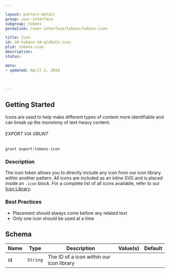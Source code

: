 ```yaml
---

layout: pattern-detail
group: user-interface
subgroup: tokens
permalink: /user-interface/tokens/tokens-icon

title: Icon
id: 10-tokens-10-globals-icon
plid: tokens-icon
description: 
status: 

meta:
- updated: April 2, 2019
  
  
  
---
```



## Getting Started

Icons are used to help make different types of content more identifiable and can break up the monotony of text-heavy content.

###### EXPORT VIA GRUNT

```
grunt export:tokens-icon
```


### Description

The icon token allows you to directly include any icon from our icon library within another pattern. All icons are included as an inline SVG and is placed inside an `.icon` block. For a complete list of all icons available, refer to our [Icon Library][tokens-icon].


### Best Practices

- Placement should always come before any related text
- Only one icon should be used at a time


## Schema


| Name    | Type      | Description                              | Value(s)  | Default   |
|---------|-----------|------------------------------------------|-----------|-----------|
| id      | `String`  | The ID of a icon within our icon library |           |           |


[tokens-icon]: /patterns/00-meta-20-assets-icons/00-meta-20-assets-icons.html
